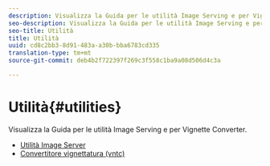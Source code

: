 ```yaml
---
description: Visualizza la Guida per le utilità Image Serving e per Vignette Converter.
seo-description: Visualizza la Guida per le utilità Image Serving e per Vignette Converter.
seo-title: Utilità
title: Utilità
uuid: cd8c2bb3-8d91-483a-a30b-bba6783cd335
translation-type: tm+mt
source-git-commit: deb4b2f722397f269c3f558c1ba9a08d506d4c3a

---
```



# Utilità{#utilities}

Visualizza la Guida per le utilità Image Serving e per Vignette Converter.

* [Utilità Image Server](/help/aem-is-ir-api/is-api/is-utils/utilities/c-utils-home.md)
* [Convertitore vignettatura (vntc)](/help/aem-is-ir-api/utilities/c-ir-vignette-converter-vntc/c-ir-vignette-converter-vntc.md)

